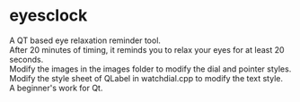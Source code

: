 # eyesclock
A QT based eye relaxation reminder tool.<br>
After 20 minutes of timing, it reminds you to relax your eyes for at least 20 seconds.<br>
Modify the images in the images folder to modify the dial and pointer styles.<br>
Modify the style sheet of QLabel in watchdial.cpp to modify the text style.<br>
A beginner's work for Qt.
